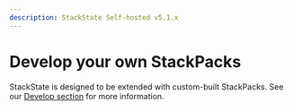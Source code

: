 ```yaml
---
description: StackState Self-hosted v5.1.x 
---
```


# Develop your own StackPacks

StackState is designed to be extended with custom-built StackPacks. See our [Develop section](../develop/developer-guides/stackpack/) for more information.

